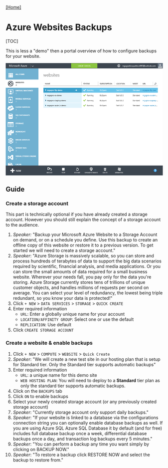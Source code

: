 [[Home]](../../README.html)

# Azure Websites Backups

[TOC]

This is less a "demo" then a portal overview of how to configure backups for your website.

![Azure Websites Backups](assets/azure-websites-backups.gif)

## Guide

### Create a storage account

This part is technically optional if you have already created a storage account. However you should still explain the concept of a storage account to the audience.

1. *Speaker:* "Backup your Microsoft Azure Website to a Storage Account on demand, or on a schedule you define. Use this backup to create an offline copy of this website or restore it to a previous version. To get started we will need to create a storage account."
1. *Speaker*: "Azure Storage is massively scalable, so you can store and process hundreds of terabytes of data to support the big data scenarios required by scientific, financial analysis, and media applications. Or you can store the small amounts of data required for a small business website. Wherever your needs fall, you pay only for the data you're storing. Azure Storage currently stores tens of trillions of unique customer objects, and handles millions of requests per second on average. You can select your level of redundancy, the lowest being triple redundant, so you know your data is protected!"
1. Click `+ NEW` > `DATA SERVICES` > `STORAGE` > `QUICK CREATE`
1. Enter required information
	* `URL`: Enter a globally unique name for your account
	* `LOCATION/AFFINITY GROUP`: Select one or use the default
	* `REPLICATION`: Use default
1. Click `CREATE STORAGE ACCOUNT`

### Create a website & enable backups
1. Click `+ NEW` > `COMPUTE` > `WEBSITE` > `Quick Create`
1. *Speaker*: "We will create a new test site in our hosting plan that is setup for Standard tier. Only the Standard tier supports automatic backups"
1. Enter required information
	* `URL`: a unique name for this demo site
	* `WEB HOSTING PLAN`: You will need to deploy to a **Standard** tier plan as only the standard tier supports automatic backups.
1. Click on the `BACKUPS` tab
1. Click `ON` to enable backups
1. Select your newly created storage account (or any previously created storage account)
1. *Speaker*: "Currently storage account only support daily backups."
1. *Speaker*: "If your website is linked to a database via the configurations connection string you can optionally enable database backups as well. If you are using Azure SQL Azure SQL Database it by default (and for free) includes full database backup once a week, differential database backups once a day, and transaction log backups every 5 minutes."
1. *Speaker*: "You can perform a backup any time you want simply by clicking on BACKUP NOW."
1. *Speaker*: "To restore a backup click RESTORE NOW and select the backup to restore from."